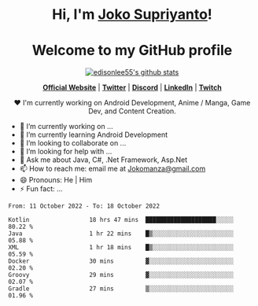 <h1 align="center">Hi, I'm <a href="https://www.google.com">Joko Supriyanto</a>!</h1>
<h1 align="center">Welcome to my GitHub profile</h1>

<p align="center">
  <a href="https://github.com/jokomanza"><img src="https://github-readme-stats.vercel.app/api?username=jokomanza&hide_border=true&show_icons=true" alt="edisonlee55's github stats"></a>
</p>

<p align="center">
  <strong><a href="https://www.google.com">Official Website</a></strong> |
  <strong><a href="https://twitter.com/jokomanza">Twitter</a></strong> |
  <strong><a href="https://discord.gg/nYXzaUS">Discord</a></strong> |
  <strong><a href="https://www.linkedin.com/in/jokomanza">LinkedIn</a></strong> |
  <strong><a href="https://www.twitch.tv/jokomanza">Twitch</a></strong>
</p>

<p align="center">❤ I'm currently working on Android Development, Anime / Manga, Game Dev, and Content Creation.</p>

- 🔭 I’m currently working on ...
- 🌱 I’m currently learning Android Development
- 👯 I’m looking to collaborate on ...
- 🤔 I’m looking for help with ...
- 💬 Ask me about Java, C#, .Net Framework, Asp.Net
- 📫 How to reach me: email me at Jokomanza@gmail.com
- 😄 Pronouns: He | Him
- ⚡ Fun fact: ...

<!--START_SECTION:waka-->

```text
From: 11 October 2022 - To: 18 October 2022

Kotlin                 18 hrs 47 mins  ████████████████████░░░░░   80.22 %
Java                   1 hr 22 mins    █▒░░░░░░░░░░░░░░░░░░░░░░░   05.88 %
XML                    1 hr 18 mins    █▒░░░░░░░░░░░░░░░░░░░░░░░   05.59 %
Docker                 30 mins         ▓░░░░░░░░░░░░░░░░░░░░░░░░   02.20 %
Groovy                 29 mins         ▓░░░░░░░░░░░░░░░░░░░░░░░░   02.07 %
Gradle                 27 mins         ▒░░░░░░░░░░░░░░░░░░░░░░░░   01.96 %
```

<!--END_SECTION:waka-->
